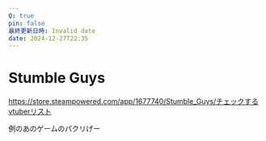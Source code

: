 ```yaml
---
Q: true
pin: false
最終更新日時: Invalid date
date: 2024-12-27T22:35
---
```

# Stumble Guys

https://store.steampowered.com/app/1677740/Stumble_Guys/チェックするvtuberリスト

例のあのゲームのパクリげー